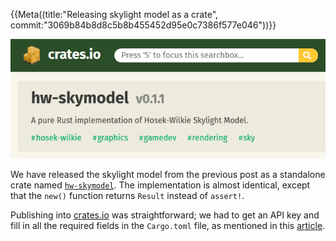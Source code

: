 {{Meta((title:"Releasing skylight model as a crate", commit:"3069b84b8d8c5b8b455452d95e0c7386f577e046"))}}

![](crates.png)

We have released the skylight model from the previous post as a standalone crate named [`hw-skymodel`][hw-skymodel-crate]. The implementation is almost identical, except that the `new()` function returns `Result` instead of `assert!`.

Publishing into [crates.io][crates-io] was straightforward; we had to get an API key and fill in all the required fields in the `Cargo.toml` file, as mentioned in this [article][publishing].

[crates-io]: https://crates.io
[hw-skymodel-crate]: https://crates.io/crates/hw-skymodel
[publishing]: https://doc.rust-lang.org/cargo/reference/publishing.html

